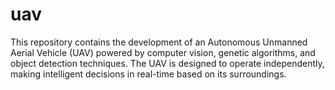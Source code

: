 # uav
This repository contains the development of an Autonomous Unmanned Aerial Vehicle (UAV) powered by computer vision, genetic algorithms, and object detection techniques. The UAV is designed to operate independently, making intelligent decisions in real-time based on its surroundings.
